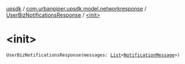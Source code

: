 [upsdk](../../index.md) / [com.urbanpiper.upsdk.model.networkresponse](../index.md) / [UserBizNotificationsResponse](index.md) / [&lt;init&gt;](./-init-.md)

# &lt;init&gt;

`UserBizNotificationsResponse(messages: `[`List`](https://kotlinlang.org/api/latest/jvm/stdlib/kotlin.collections/-list/index.html)`<`[`NotificationMessage`](../-notification-message/index.md)`>)`
